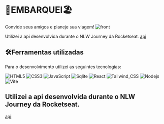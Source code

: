 # 🧳EMBARQUEI🏖️
Convide seus amigos e planeje sua viagem!
![front](https://github.com/user-attachments/assets/bb0412e0-a346-40eb-b32b-b3e5781353f1)


Utilizei a api desenvolvida durante o NLW Journey da Rocketseat.
[api](https://github.com/rocketseat-education/nlw-journey-nodejs)

## 🛠️Ferramentas utilizadas
Para o desenvolvimento utilizei as seguintes tecnologias:

![HTML5](https://img.shields.io/badge/html5-%23E34F26.svg?style=for-the-badge&logo=html5&logoColor=white)
![CSS3](https://img.shields.io/badge/css3-%231572B6.svg?style=for-the-badge&logo=css3&logoColor=white)
![JavaScript](https://img.shields.io/badge/javascript-%23323330.svg?style=for-the-badge&logo=javascript&logoColor=%23F7DF1E)
![Sqlite](https://img.shields.io/badge/Sqlite-003B57?style=for-the-badge&logo=sqlite&logoColor=white)
![React](https://img.shields.io/badge/React-20232A?style=for-the-badge&logo=react&logoColor=61DAFB)
![Tailwind_CSS](https://img.shields.io/badge/Tailwind_CSS-38B2AC?style=for-the-badge&logo=tailwind-css&logoColor=white)
![Nodejs](https://img.shields.io/badge/Node%20js-339933?style=for-the-badge&logo=nodedotjs&logoColor=white)
![Vite](https://img.shields.io/badge/Vite-B73BFE?style=for-the-badge&logo=vite&logoColor=FFD62E)

## Utilizei a api desenvolvida durante o NLW Journey da Rocketseat.
[api](https://github.com/rocketseat-education/nlw-journey-nodejs)
